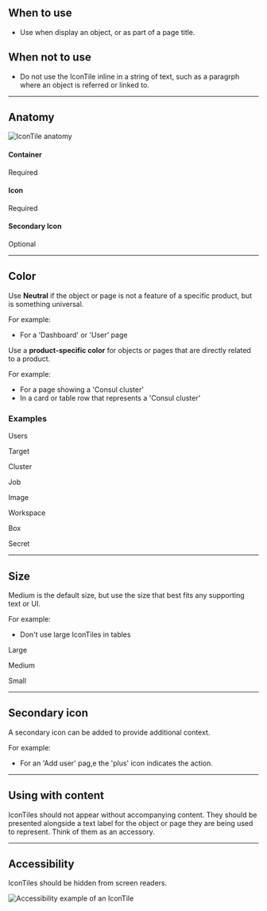 ## When to use

- Use when display an object, or as part of a page title.

## When not to use

- Do not use the IconTile inline in a string of text, such as a paragrph where an object is referred or linked to.

---

## Anatomy

![IconTile anatomy](/assets/components/icon-tile/icon_tile-anatomy.png)

#### Container

Required

#### Icon

Required

#### Secondary Icon

Optional

---

## Color

<section>
  <Hds::IconTile @color="neutral" @icon="dashboard" />
</section>

Use **Neutral** if the object or page is not a feature of a specific product, but is something universal.

For example:

- For a 'Dashboard' or 'User' page

<section>
  <Hds::IconTile @color="consul" @icon="server-cluster" />
</section>

Use a **product-specific color** for objects or pages that are directly related to a product.

For example:

- For a page showing a 'Consul cluster'
- In a card or table row that represents a 'Consul cluster'

### Examples

<section>
  <Hds::IconTile @color="neutral" @icon="user" />
</section>

Users

<section>
  <Hds::IconTile @color="boundary" @icon="crosshair" />
</section>

Target

<section>
  <Hds::IconTile @color="consul" @icon="server-cluster" />
</section>

Cluster

<section>
  <Hds::IconTile @color="nomad" @icon="briefcase" />
</section>

Job

<section>
  <Hds::IconTile @color="packer" @icon="layers" />
</section>

Image

<section>
  <Hds::IconTile @color="terraform" @icon="grid" />
</section>

Workspace

<section>
  <Hds::IconTile @color="vagrant" @icon="box" />
</section>

Box

<section>
  <Hds::IconTile @color="vault" @icon="key" />
</section>

Secret

<section>
  <Hds::IconTile @color="waypoint" @icon="cloud-upload" />
</section>

---

## Size

Medium is the default size, but use the size that best fits any supporting text or UI.

For example:

- Don't use large IconTiles in tables

<section>
  <Hds::IconTile @color="neutral" @icon="dashboard" @size="large" />
</section>

Large

<section>
  <Hds::IconTile @color="neutral" @icon="dashboard" @size="medium" />
</section>

Medium

<section>
  <Hds::IconTile @color="neutral" @icon="dashboard" @size="small" />
</section>

Small

---

## Secondary icon

A secondary icon can be added to provide additional context.

For example:

- For an 'Add user' pag,e the 'plus' icon indicates the action.

<section>
  <Hds::IconTile @color="neutral" @icon="user" @size="large" @iconSecondary="plus"/>
</section>

<section>
  <Hds::IconTile @color="neutral" @icon="user" @size="medium" @iconSecondary="plus"/>
</section>

<section>
  <Hds::IconTile @color="neutral" @icon="user" @size="small" @iconSecondary="plus"/>
</section>

---

## Using with content

IconTiles should not appear without accompanying content. They should be presented alongside a text label for the object or page they are being used to represent. Think of them as an accessory.

---

## Accessibility

IconTiles should be hidden from screen readers.

![Accessibility example of an IconTile](/assets/components/icon-tile/icon_tile-accessibility_example.png)
